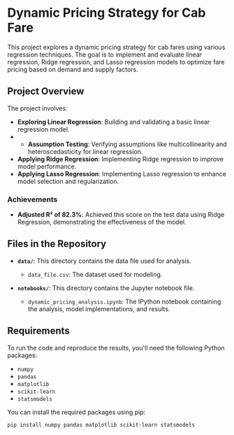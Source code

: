 # Dynamic Pricing Strategy for Cab Fare

This project explores a dynamic pricing strategy for cab fares using various regression techniques. The goal is to implement and evaluate linear regression, Ridge regression, and Lasso regression models to optimize fare pricing based on demand and supply factors.

## Project Overview

The project involves:
- **Exploring Linear Regression**: Building and validating a basic linear regression model.
- - **Assumption Testing**: Verifying assumptions like multicollinearity and heteroscedasticity for linear regression.
- **Applying Ridge Regression**: Implementing Ridge regression to improve model performance.
- **Applying Lasso Regression**: Implementing Lasso regression to enhance model selection and regularization.

### Achievements
- **Adjusted R² of 82.3%**: Achieved this score on the test data using Ridge Regression, demonstrating the effectiveness of the model.

## Files in the Repository

- **`data/`**: This directory contains the data file used for analysis. 
  - `data_file.csv`: The dataset used for modeling.

- **`notebooks/`**: This directory contains the Jupyter notebook file.
  - `dynamic_pricing_analysis.ipynb`: The IPython notebook containing the analysis, model implementations, and results.

## Requirements

To run the code and reproduce the results, you'll need the following Python packages:

- `numpy`
- `pandas`
- `matplotlib`
- `scikit-learn`
- `statsmodels`

You can install the required packages using pip:

```bash
pip install numpy pandas matplotlib scikit-learn statsmodels
